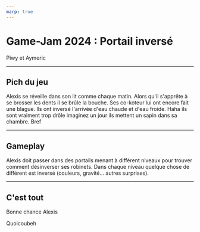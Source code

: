 ```yaml
---
marp: true
---
```


# Game-Jam 2024 : Portail inversé

Piwy et Aymeric

---

## Pich du jeu
Alexis se réveille dans son lit comme chaque matin. Alors qu'il s'apprête à se brosser les dents il se brûle la bouche. Ses co-koteur lui ont encore fait une blague. Ils ont inversé l'arrivée d'eau chaude et d'eau froide. Haha ils sont vraiment trop drôle imaginez un jour ils mettent un sapin dans sa chambre. Bref

---

## Gameplay

Alexis doit passer dans des portails menant à différent niveaux pour trouver comment désinverser ses robinets. Dans chaque niveau quelque chose de différent est inversé (couleurs, gravité... autres surprises).

---
## C'est tout

Bonne chance Alexis

Quoicoubeh